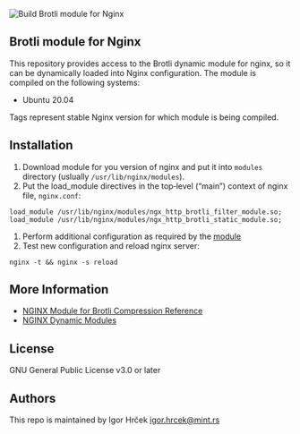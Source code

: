 ![Build Brotli module for Nginx](https://github.com/mint-hosting/nginx-module-brotli/workflows/Build%20Brotli%20module%20for%20Nginx/badge.svg)

Brotli module for Nginx
-----------------

This repository provides access to the Brotli dynamic module for nginx, so it can be dynamically loaded into Nginx configuration. The module is compiled on the following systems:
- Ubuntu 20.04

Tags represent stable Nginx version for which module is being compiled.

Installation
-----------------
1. Download module for you version of nginx and put it into `modules` directory (uslually `/usr/lib/nginx/modules`).
2. Put the load_module directives in the top‑level (“main”) context of nginx file, `nginx.conf`:
```
load_module /usr/lib/nginx/modules/ngx_http_brotli_filter_module.so;
load_module /usr/lib/nginx/modules/ngx_http_brotli_static_module.so;
```
1. Perform additional configuration as required by the [module](https://github.com/google/ngx_brotli)
2. Test new configuration and reload nginx server:
```
nginx -t && nginx -s reload
```

More Information
-----------------
- [NGINX Module for Brotli Compression Reference](https://github.com/google/ngx_brotli)
- [NGINX Dynamic Modules](https://docs.nginx.com/nginx/admin-guide/dynamic-modules/dynamic-modules/)

License
-----------------
GNU General Public License v3.0 or later

Authors
-----------------
This repo is maintained by Igor Hrček <igor.hrcek@mint.rs>
